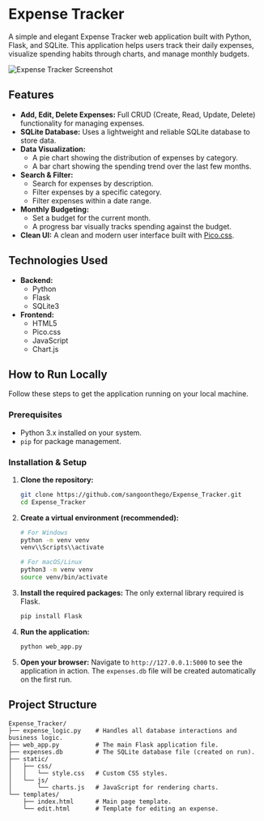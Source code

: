 # Expense Tracker

A simple and elegant Expense Tracker web application built with Python, Flask, and SQLite. This application helps users track their daily expenses, visualize spending habits through charts, and manage monthly budgets.

![Expense Tracker Screenshot](https://i.imgur.com/your-screenshot-url.png)  <!-- You can replace this with a real screenshot URL later -->

## Features

- **Add, Edit, Delete Expenses:** Full CRUD (Create, Read, Update, Delete) functionality for managing expenses.
- **SQLite Database:** Uses a lightweight and reliable SQLite database to store data.
- **Data Visualization:**
    - A pie chart showing the distribution of expenses by category.
    - A bar chart showing the spending trend over the last few months.
- **Search & Filter:**
    - Search for expenses by description.
    - Filter expenses by a specific category.
    - Filter expenses within a date range.
- **Monthly Budgeting:**
    - Set a budget for the current month.
    - A progress bar visually tracks spending against the budget.
- **Clean UI:** A clean and modern user interface built with [Pico.css](https://picocss.com/).

## Technologies Used

- **Backend:**
    - Python
    - Flask
    - SQLite3
- **Frontend:**
    - HTML5
    - Pico.css
    - JavaScript
    - Chart.js

## How to Run Locally

Follow these steps to get the application running on your local machine.

### Prerequisites

- Python 3.x installed on your system.
- `pip` for package management.

### Installation & Setup

1.  **Clone the repository:**
    ```bash
    git clone https://github.com/sangoonthego/Expense_Tracker.git
    cd Expense_Tracker
    ```

2.  **Create a virtual environment (recommended):**
    ```bash
    # For Windows
    python -m venv venv
    venv\\Scripts\\activate

    # For macOS/Linux
    python3 -m venv venv
    source venv/bin/activate
    ```

3.  **Install the required packages:**
    The only external library required is Flask.
    ```bash
    pip install Flask
    ```

4.  **Run the application:**
    ```bash
    python web_app.py
    ```

5.  **Open your browser:**
    Navigate to `http://127.0.0.1:5000` to see the application in action. The `expenses.db` file will be created automatically on the first run.

## Project Structure
```
Expense_Tracker/
├── expense_logic.py    # Handles all database interactions and business logic.
├── web_app.py          # The main Flask application file.
├── expenses.db         # The SQLite database file (created on run).
├── static/
│   ├── css/
│   │   └── style.css   # Custom CSS styles.
│   └── js/
│       └── charts.js   # JavaScript for rendering charts.
└── templates/
    ├── index.html      # Main page template.
    └── edit.html       # Template for editing an expense.
```
